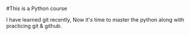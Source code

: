 #This is a Python course

I have learned git recently, Now it's time to master the python along with practicing git & github.